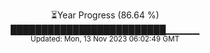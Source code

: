 <p align="center">
⏳Year Progress (86.64 %) <br>
█████████████████████████▁▁▁▁▁ <br>
<sub>Updated: Mon, 13 Nov 2023 06:02:49 GMT</sub>
</p>

